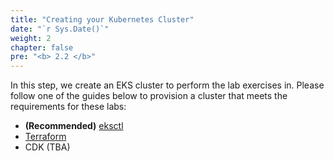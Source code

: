 ```yaml
---
title: "Creating your Kubernetes Cluster"
date: "`r Sys.Date()`"
weight: 2
chapter: false
pre: "<b> 2.2 </b>"
---
```


In this step, we create an EKS cluster to perform the lab exercises in. Please follow one of the guides below to provision a cluster that meets the requirements for these labs:

- **(Recommended)** [eksctl](./2.2.1-eksctl)
- [Terraform](./2.2.2-terraform)
- CDK (TBA)